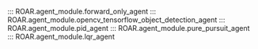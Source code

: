 ::: ROAR.agent_module.forward_only_agent
::: ROAR.agent_module.opencv_tensorflow_object_detection_agent
::: ROAR.agent_module.pid_agent
::: ROAR.agent_module.pure_pursuit_agent
::: ROAR.agent_module.lqr_agent